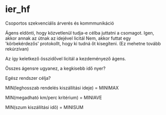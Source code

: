 # ier_hf
Csoportos szekvenciális árverés és kommmunikáció

Ágens eldönti, hogy közvetlenül tudja-e célba juttatni a csomagot.
Igen, akkor annak az útnak az idejével licitál
Nem, akkor futtat egy 'körbekérdezős' protokollt, hogy ki tudná őt kisegíteni. (Ez mehetne tovább rekúrzívan)

Az így keletkező összidővel licitál a kezdeményező ágens.
 
Összes ágensre ugyanez, a kegkisebb idő nyer?
 
Egész rendszer célja?

MIN(leghosszab rendelés kiszállítási ideje) = MINIMAX
 
MIN(megadható km/perc kritérium) = MINIAVE
 
MIN(szum kiszállítási idő) = MINISUM
 
